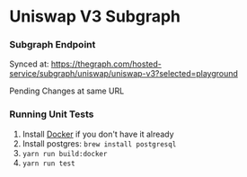 # Uniswap V3 Subgraph

### Subgraph Endpoint

Synced at: https://thegraph.com/hosted-service/subgraph/uniswap/uniswap-v3?selected=playground

Pending Changes at same URL

### Running Unit Tests

1. Install [Docker](https://docs.docker.com/get-docker/) if you don't have it already
2. Install postgres: `brew install postgresql`
3. `yarn run build:docker`
4. `yarn run test`
